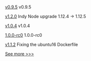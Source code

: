 
[v0.9.5](https://github.com/hyperledger/firefly-transaction-manager/releases/tag/v0.9.5) v0.9.5

[v1.2.0](https://github.com/hyperledger/indy-node-container/releases/tag/v1.2.0) Indy Node upgrade 1.12.4 -> 1.12.5

[v1.0.4](https://github.com/hyperledger/firefly/releases/tag/v1.0.4) v1.0.4

[1.0.0-rc0](https://github.com/hyperledger/aries-cloudagent-python/releases/tag/1.0.0-rc0) 1.0.0-rc0

[v1.1.2](https://github.com/hyperledger/indy-node-container/releases/tag/v1.1.2) Fixing the ubuntu16 Dockerfile


[See more >>>](https://start-here.hyperledger.org/releases)
